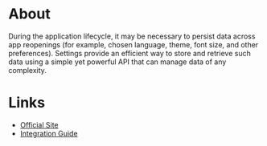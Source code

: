 # About

During the application lifecycle, it may be necessary to persist data across app reopenings (for example, chosen language, theme, font size, and other preferences).
 Settings provide an efficient way to store and retrieve such data using a simple yet powerful API that can manage data of any complexity.

# Links

- [Official Site](https://github.com/russhwolf/multiplatform-settings)
- [Integration Guide](https://github.com/russhwolf/multiplatform-settings?tab=readme-ov-file#no-arg-module)
